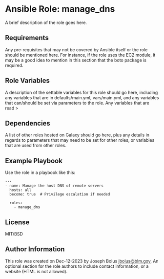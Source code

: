 Ansible Role: manage_dns
=========
A brief description of the role goes here.

Requirements
------------
Any pre-requisites that may not be covered by Ansible itself or the role should be mentioned here. For instance, if the role uses the EC2 module, it may be a good idea to mention in this section that the boto package is required.

Role Variables
--------------
A description of the settable variables for this role should go here, including any variables that are in defaults/main.yml, vars/main.yml, and any variables that can/should be set via parameters to the role. Any variables that are read >

Dependencies
------------
A list of other roles hosted on Galaxy should go here, plus any details in regards to parameters that may need to be set for other roles, or variables that are used from other roles.

Example Playbook
----------------
Use the role in a playbook like this:

```
---
- name: Manage the host DNS of remote servers
  hosts: all
  become: true  # Privilege escalation if needed

  roles:
    - manage_dns

```


License
-------

MIT/BSD

Author Information
------------------
This role was created on Dec-12-2023 by Joseph Bolus <jbolus@blm.gov>,
An optional section for the role authors to include contact information, or a website (HTML is not allowed).

